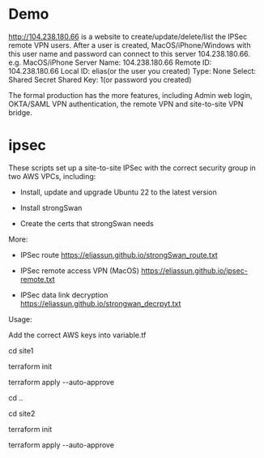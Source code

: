 # Demo
http://104.238.180.66 is a website to create/update/delete/list the IPSec remote VPN users.
After a user is created, MacOS/iPhone/Windows with this user name and password can connect to this server 104.238.180.66.
e.g. MacOS/iPhone
Server Name: 104.238.180.66
Remote ID: 104.238.180.66
Local ID: elias(or the user you created)
Type: None
Select: Shared Secret
Shared Key: 1(or password you created)

The formal production has the more features, including Admin web login, OKTA/SAML VPN authentication, the remote VPN and site-to-site VPN bridge.

# ipsec
These scripts set up a site-to-site IPSec with the correct security group in two AWS VPCs, including:

* Install, update and upgrade Ubuntu 22 to the latest version

* Install strongSwan

* Create the certs that strongSwan needs

More:

* IPSec route
https://eliassun.github.io/strongSwan_route.txt 

* IPSec remote access VPN (MacOS)
https://eliassun.github.io/ipsec-remote.txt

* IPSec data link decryption
https://eliassun.github.io/strongwan_decrpyt.txt

Usage:

Add the correct AWS keys into variable.tf

cd site1

terraform init

terraform apply --auto-approve

cd ..

cd site2

terraform init

terraform apply --auto-approve
